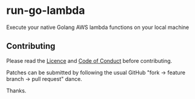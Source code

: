 # run-go-lambda
Execute your native Golang AWS lambda functions on your local machine



## Contributing

Please read the [Licence](LICENCE) and [Code of Conduct](COC.md) before contributing.

Patches can be submitted by following the usual GitHub "fork -> feature branch -> pull request" dance.

Thanks.

